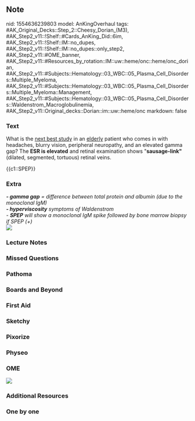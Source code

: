 ## Note
nid: 1554636239803
model: AnKingOverhaul
tags: #AK_Original_Decks::Step_2::Cheesy_Dorian_(M3), #AK_Step2_v11::!Shelf::#Cards_AnKing_Did::6im, #AK_Step2_v11::!Shelf::IM::no_dupes, #AK_Step2_v11::!Shelf::IM::no_dupes::only_step2, #AK_Step2_v11::#OME_banner, #AK_Step2_v11::#Resources_by_rotation::IM::uw::heme/onc::heme/onc_dorian, #AK_Step2_v11::#Subjects::Hematology::03_WBC::05_Plasma_Cell_Disorders::Multiple_Myeloma, #AK_Step2_v11::#Subjects::Hematology::03_WBC::05_Plasma_Cell_Disorders::Multiple_Myeloma::Management, #AK_Step2_v11::#Subjects::Hematology::03_WBC::05_Plasma_Cell_Disorders::Waldenstrom_Macroglobulinemia, #AK_Step2_v11::Original_decks::Dorian::im::uw::heme/onc
markdown: false

### Text
What is the <u>next best study</u> in an <u>elderly</u> patient who
comes in with headaches, blurry vision, peripheral neuropathy, and
an elevated gamma gap? The <b>ESR is elevated</b> and retinal
examination shows "<b>sausage-link"</b> (dilated, segmented,
tortuous) retinal veins.
<div>
  <div>
    {{c1::SPEP}}
  </div>
</div>

### Extra
<div>
  <i><b>- gamma gap</b> = difference between total protein and
  albumin (due to the monoclonal IgM)</i>
</div>
<div>
  <i><b>- hyperviscosity</b> symptoms of Waldenstrom</i>
</div>
<div>
  <i>- <b>SPEP</b> will show a monoclonal IgM spike followed by
  bone marrow biopsy if SPEP (+)</i>
</div>
<div>
  <i><b><img src="wm.png"></b></i>
</div>

### Lecture Notes


### Missed Questions


### Pathoma


### Boards and Beyond


### First Aid


### Sketchy


### Pixorize


### Physeo


### OME
<div class="ome-widget">
  <a href="https://onlinemeded.org?ref=anki"><img src=
  "_OME_AnkiFlashcards_General_7.png"></a>
</div>

### Additional Resources


### One by one

